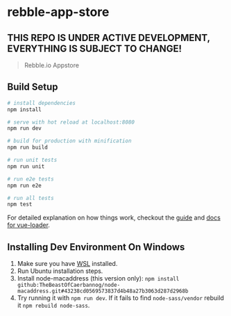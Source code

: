 # rebble-app-store

## THIS REPO IS UNDER ACTIVE DEVELOPMENT, EVERYTHING IS SUBJECT TO CHANGE!

> Rebble.io Appstore

## Build Setup

``` bash
# install dependencies
npm install

# serve with hot reload at localhost:8080
npm run dev

# build for production with minification
npm run build

# run unit tests
npm run unit

# run e2e tests
npm run e2e

# run all tests
npm test
```

For detailed explanation on how things work, checkout the [guide](http://vuejs-templates.github.io/webpack/) and [docs for vue-loader](http://vuejs.github.io/vue-loader).


## Installing Dev Environment On Windows

1. Make sure you have  [WSL](https://msdn.microsoft.com/en-us/commandline/wsl/install_guide) installed.
2. Run Ubuntu installation steps.
3. Install node-macaddress (this version only): `npm install github:TheBeastOfCaerbannog/node-macaddress.git#43238cd0569573837d4b48a27b3063d287d2968b`
4. Try running it with `npm run dev`. If it fails to find `node-sass/vendor` rebuild it `npm rebuild node-sass`.
